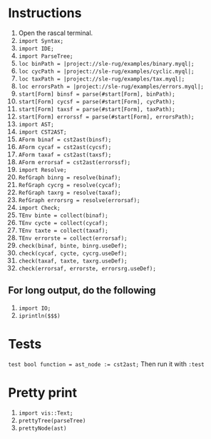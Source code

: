 # Instructions
1. Open the rascal terminal.
2. `import Syntax;`
3. `import IDE;`
4. `import ParseTree;`
5. `loc binPath = |project://sle-rug/examples/binary.myql|;`
6. `loc cycPath = |project://sle-rug/examples/cyclic.myql|;`
7. `loc taxPath = |project://sle-rug/examples/tax.myql|;`
7. `loc errorsPath = |project://sle-rug/examples/errors.myql|;`
8. `start[Form] binsf = parse(#start[Form], binPath);`
9. `start[Form] cycsf = parse(#start[Form], cycPath);`
10. `start[Form] taxsf = parse(#start[Form], taxPath);`
10. `start[Form] errorssf = parse(#start[Form], errorsPath);`
11. `import AST;`
12. `import CST2AST;`
13. `AForm binaf = cst2ast(binsf);`
14. `AForm cycaf = cst2ast(cycsf);`
15. `AForm taxaf = cst2ast(taxsf);`
15. `AForm errorsaf = cst2ast(errorssf);`
16. `import Resolve;`
17. `RefGraph binrg = resolve(binaf);`
18. `RefGraph cycrg = resolve(cycaf);`
19. `RefGraph taxrg = resolve(taxaf);`
19. `RefGraph errorsrg = resolve(errorsaf);`
20. `import Check;`
21. `TEnv binte = collect(binaf);`
22. `TEnv cycte = collect(cycaf);`
23. `TEnv taxte = collect(taxaf);`
23. `TEnv errorste = collect(errorsaf);`
24. `check(binaf, binte, binrg.useDef);`
25. `check(cycaf, cycte, cycrg.useDef);`
26. `check(taxaf, taxte, taxrg.useDef);`
26. `check(errorsaf, errorste, errorsrg.useDef);`

## For long output, do the following
1. `import IO;`
2. `iprintln($$$)`


# Tests
```test bool function = ast_node := cst2ast;```
Then run it with `:test`

# Pretty print
1. `import vis::Text;`
2. `prettyTree(parseTree)`
3. `prettyNode(ast)` 